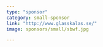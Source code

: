 ```yaml
---
type: "sponsor"
category: small-sponsor
link: "http://www.glasskalas.se/"
image: sponsors/small/sbwf.jpg

---
```

